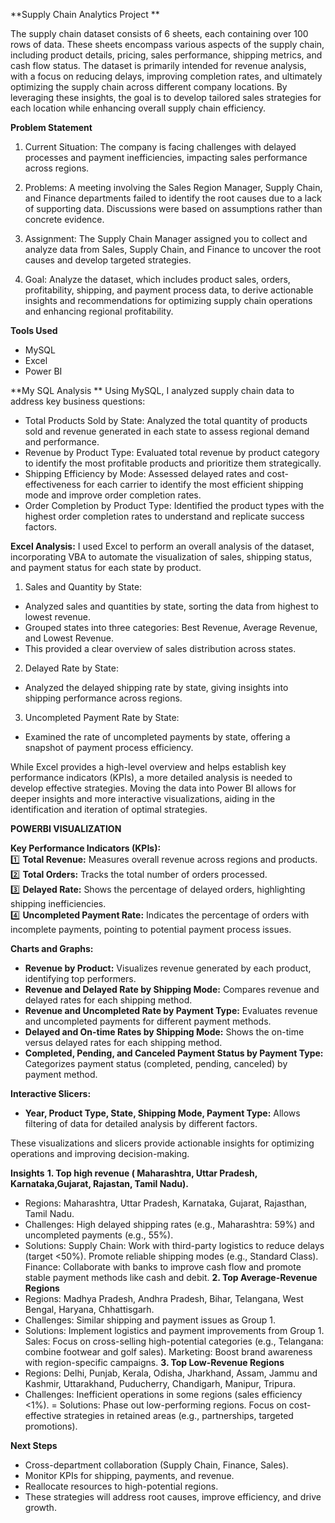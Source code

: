 **Supply Chain Analytics Project **

The supply chain dataset consists of 6 sheets, each containing over 100 rows of data. These sheets encompass various aspects of the supply chain, including product details, pricing, sales performance, shipping metrics, and cash flow status. The dataset is primarily intended for revenue analysis, with a focus on reducing delays, improving completion rates, and ultimately optimizing the supply chain across different company locations. By leveraging these insights, the goal is to develop tailored sales strategies for each location while enhancing overall supply chain efficiency. 

**Problem Statement**
1. Current Situation:
The company is facing challenges with delayed processes and payment inefficiencies, impacting sales performance across regions.

2. Problems:
A meeting involving the Sales Region Manager, Supply Chain, and Finance departments failed to identify the root causes due to a lack of supporting data. Discussions were based on assumptions rather than concrete evidence.

3. Assignment:
The Supply Chain Manager assigned you to collect and analyze data from Sales, Supply Chain, and Finance to uncover the root causes and develop targeted strategies.

4. Goal:
Analyze the dataset, which includes product sales, orders, profitability, shipping, and payment process data, to derive actionable insights and recommendations for optimizing supply chain operations and enhancing regional profitability.

**Tools Used**
- MySQL
- Excel
- Power BI

**My SQL Analysis **
Using MySQL, I analyzed supply chain data to address key business questions:
- Total Products Sold by State: Analyzed the total quantity of products sold and revenue generated in each state to assess regional demand and performance.
- Revenue by Product Type: Evaluated total revenue by product category to identify the most profitable products and prioritize them strategically.
- Shipping Efficiency by Mode: Assessed delayed rates and cost-effectiveness for each carrier to identify the most efficient shipping mode and improve order completion rates.
- Order Completion by Product Type: Identified the product types with the highest order completion rates to understand and replicate success factors.
  
**Excel Analysis:**
I used Excel to perform an overall analysis of the dataset, incorporating VBA to automate the visualization of sales, shipping status, and payment status for each state by product.

1. Sales and Quantity by State:
- Analyzed sales and quantities by state, sorting the data from highest to lowest revenue.
- Grouped states into three categories: Best Revenue, Average Revenue, and Lowest Revenue.
- This provided a clear overview of sales distribution across states.

2. Delayed Rate by State:
- Analyzed the delayed shipping rate by state, giving insights into shipping performance across regions.

3. Uncompleted Payment Rate by State:
- Examined the rate of uncompleted payments by state, offering a snapshot of payment process efficiency.

While Excel provides a high-level overview and helps establish key performance indicators (KPIs), a more detailed analysis is needed to develop effective strategies. Moving the data into Power BI allows for deeper insights and more interactive visualizations, aiding in the identification and iteration of optimal strategies.

**POWERBI VISUALIZATION**

**Key Performance Indicators (KPIs):**  
1️⃣ **Total Revenue:** Measures overall revenue across regions and products.  
2️⃣ **Total Orders:** Tracks the total number of orders processed.  
3️⃣ **Delayed Rate:** Shows the percentage of delayed orders, highlighting shipping inefficiencies.  
4️⃣ **Uncompleted Payment Rate:** Indicates the percentage of orders with incomplete payments, pointing to potential payment process issues.

**Charts and Graphs:**  
- **Revenue by Product:** Visualizes revenue generated by each product, identifying top performers.  
- **Revenue and Delayed Rate by Shipping Mode:** Compares revenue and delayed rates for each shipping method.  
- **Revenue and Uncompleted Rate by Payment Type:** Evaluates revenue and uncompleted payments for different payment methods.  
- **Delayed and On-time Rates by Shipping Mode:** Shows the on-time versus delayed rates for each shipping method.  
- **Completed, Pending, and Canceled Payment Status by Payment Type:** Categorizes payment status (completed, pending, canceled) by payment method.

**Interactive Slicers:**  
- **Year, Product Type, State, Shipping Mode, Payment Type:** Allows filtering of data for detailed analysis by different factors.

These visualizations and slicers provide actionable insights for optimizing operations and improving decision-making.

**Insights**
**1. Top high revenue ( Maharashtra, Uttar Pradesh, Karnataka,Gujarat, Rajastan, Tamil Nadu).**
- Regions: Maharashtra, Uttar Pradesh, Karnataka, Gujarat, Rajasthan, Tamil Nadu.
- Challenges: High delayed shipping rates (e.g., Maharashtra: 59%) and uncompleted payments (e.g., 55%).
- Solutions:
Supply Chain: Work with third-party logistics to reduce delays (target <50%). Promote reliable shipping modes (e.g., Standard Class).
Finance: Collaborate with banks to improve cash flow and promote stable payment methods like cash and debit.
**2. Top Average-Revenue Regions**
- Regions: Madhya Pradesh, Andhra Pradesh, Bihar, Telangana, West Bengal, Haryana, Chhattisgarh.
- Challenges: Similar shipping and payment issues as Group 1.
- Solutions:
Implement logistics and payment improvements from Group 1.
Sales: Focus on cross-selling high-potential categories (e.g., Telangana: combine footwear and golf sales).
Marketing: Boost brand awareness with region-specific campaigns.
**3. Top Low-Revenue Regions**
- Regions: Delhi, Punjab, Kerala, Odisha, Jharkhand, Assam, Jammu and Kashmir, Uttarakhand, Puducherry, Chandigarh, Manipur, Tripura.
- Challenges: Inefficient operations in some regions (sales efficiency <1%).
= Solutions:
Phase out low-performing regions.
Focus on cost-effective strategies in retained areas (e.g., partnerships, targeted promotions).

**Next Steps**
- Cross-department collaboration (Supply Chain, Finance, Sales).
- Monitor KPIs for shipping, payments, and revenue.
- Reallocate resources to high-potential regions.
- These strategies will address root causes, improve efficiency, and drive growth.





